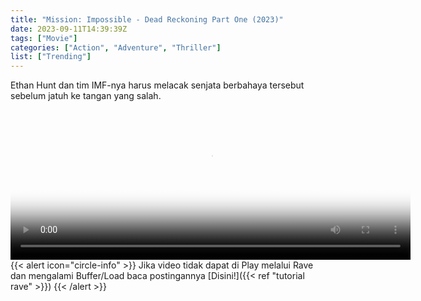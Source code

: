 ```yaml
---
title: "Mission: Impossible - Dead Reckoning Part One (2023)"
date: 2023-09-11T14:39:39Z
tags: ["Movie"]
categories: ["Action", "Adventure", "Thriller"]
list: ["Trending"]
---
```


Ethan Hunt dan tim IMF-nya harus melacak senjata berbahaya tersebut sebelum jatuh ke tangan yang salah.

<video id="video-2" 
class="art-preview lazy video-js vjs-default-skin vjs-big-play-centered" 
controls preload="auto" 
width="640" 
height="240"
poster="https://www.themoviedb.org/t/p/original/bXrBhISfpGmzZISphU5wcKKsgPm.jpg" 
data-setup='{ "example_option": true, "width": "auto", "height": "auto", "techOrder": ["html5","flash"] }' 
onseeked="true"> <source src="https://kp3d-my.sharepoint.com/personal/ryoo_kp3d_onmicrosoft_com/_layouts/15/download.aspx?share=ESzUfhf1NztFr77VrCb0lskBG0SYdsDz_DrtwbgtD9oEDw" type='video/mp4'>
</video>
<br>
{{< alert icon="circle-info" >}}
Jika video tidak dapat di Play melalui Rave dan mengalami Buffer/Load baca postingannya [Disini!]({{< ref "tutorial rave" >}})
{{< /alert >}}
